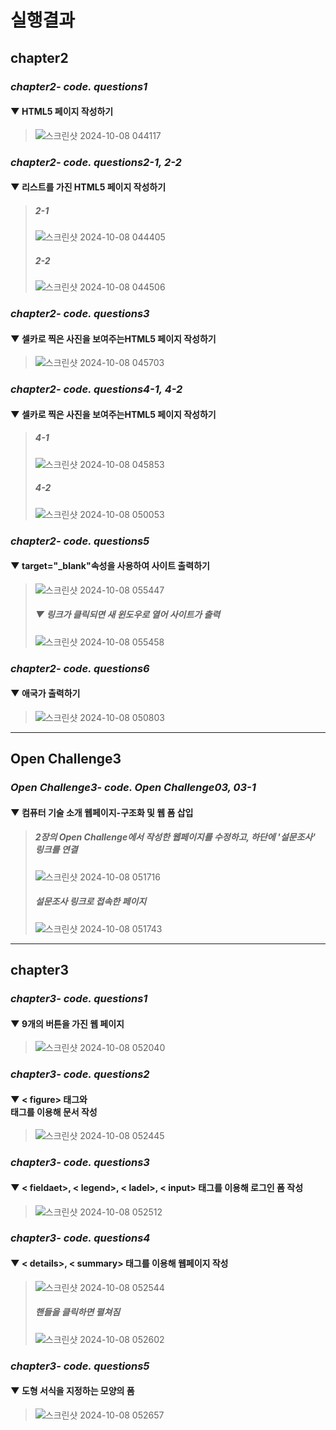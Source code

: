 실행결과
========
## chapter2
### *chapter2- code. questions1*
#### ▼ HTML5 페이지 작성하기
>
> ![스크린샷 2024-10-08 044117](https://github.com/user-attachments/assets/d9546ff0-ef1d-4588-9a78-a8766f39e5b6)

### *chapter2- code. questions2-1, 2-2*
#### ▼ 리스트를 가진 HTML5 페이지 작성하기
> ##### 2-1
> 
> ![스크린샷 2024-10-08 044405](https://github.com/user-attachments/assets/29c130c1-b2a9-4f35-a815-252a5e140cb5)
>
> ##### 2-2
> 
> ![스크린샷 2024-10-08 044506](https://github.com/user-attachments/assets/ece056c0-3fff-4b4b-8ae6-1a53ffe52faa)
 
### *chapter2- code. questions3*
#### ▼ 셀카로 찍은 사진을 보여주는HTML5 페이지 작성하기
> 
> ![스크린샷 2024-10-08 045703](https://github.com/user-attachments/assets/5265f212-d1bf-42af-bb5c-3d627e2d8bf7)

### *chapter2- code. questions4-1, 4-2*
#### ▼ 셀카로 찍은 사진을 보여주는HTML5 페이지 작성하기
> ##### 4-1
>
> ![스크린샷 2024-10-08 045853](https://github.com/user-attachments/assets/76cc6c19-125b-4d3a-ba58-fbca057d1e19)
>
> ##### 4-2
>
> ![스크린샷 2024-10-08 050053](https://github.com/user-attachments/assets/b3b2b401-ca6d-4928-b956-52e9e05496fb)

### *chapter2- code. questions5*
#### ▼ target="_blank"속성을 사용하여 사이트 출력하기
>
>![스크린샷 2024-10-08 055447](https://github.com/user-attachments/assets/024dd29b-8b35-4b07-bfe4-ad0c83c50a9d)
>
> ##### ▼ 링크가 클릭되면 새 윈도우로 열어 사이트가 출력
>
>![스크린샷 2024-10-08 055458](https://github.com/user-attachments/assets/fb42c189-4025-4c0a-8188-ce49fdedb901)

### *chapter2- code. questions6*
#### ▼ 애국가 출력하기
>
>![스크린샷 2024-10-08 050803](https://github.com/user-attachments/assets/1b95aa23-b6a0-459d-a8c2-77e8d19c35cb)

---------------------------------------------------------

## Open Challenge3
### *Open Challenge3- code. Open Challenge03, 03-1*
#### ▼ 컴퓨터 기술 소개 웹페이지-구조화 및 웹 폼 삽입
> ##### 2장의 Open Challenge에서 작성한 웹페이지를 수정하고, 하단에 '설문조사' 링크를 연결
>
> ![스크린샷 2024-10-08 051716](https://github.com/user-attachments/assets/1ddf86f9-fdbc-43ba-8b91-8a13aa593e50)
>
> ##### 설문조사 링크로 접속한 페이지
> 
> ![스크린샷 2024-10-08 051743](https://github.com/user-attachments/assets/3ee1e170-329d-44fe-954e-2a9ab820d596)

---------------------------------------------------------

## chapter3
### *chapter3- code. questions1*
#### ▼ 9개의 버튼을 가진 웹 페이지
>
> ![스크린샷 2024-10-08 052040](https://github.com/user-attachments/assets/1a472c38-b5c4-4e7b-abe0-3e2788aa7951)

### *chapter3- code. questions2*
#### ▼ < figure> 태그와 <figcaption> 태그를 이용해 문서 작성
>
>![스크린샷 2024-10-08 052445](https://github.com/user-attachments/assets/dfc3c32d-5bf4-44d1-acf4-1d2218a9e2a6)

### *chapter3- code. questions3*
#### ▼ < fieldaet>, < legend>, < ladel>, < input> 태그를 이용해 로그인 폼 작성
>
>![스크린샷 2024-10-08 052512](https://github.com/user-attachments/assets/d4cc62d2-8f32-4a11-934d-849875f74385)

### *chapter3- code. questions4*
#### ▼ < details>, < summary> 태그를 이용해 웹페이지 작성
>
>
>![스크린샷 2024-10-08 052544](https://github.com/user-attachments/assets/324baae7-4539-4d9c-b5c3-ab0100654445)
>
> ##### 핸들을 클릭하면 펼쳐짐
>
>![스크린샷 2024-10-08 052602](https://github.com/user-attachments/assets/d8eed2ac-04f3-407b-8632-6fa47bbd70d3)

### *chapter3- code. questions5*
#### ▼ 도형 서식을 지정하는 모양의 폼
>
>
>![스크린샷 2024-10-08 052657](https://github.com/user-attachments/assets/489a0c7b-70fb-42b1-9211-a6fa8521d741)
